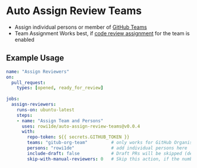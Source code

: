 
# Auto Assign Review Teams
- Assign individual persons or member of [GitHub Teams](https://help.github.com/en/github/setting-up-and-managing-organizations-and-teams/organizing-members-into-teams) 
- Team Assignment Works best, if [code review assignment](https://help.github.com/en/github/setting-up-and-managing-organizations-and-teams/managing-code-review-assignment-for-your-team) for the team is enabled

## Example Usage
```yaml
name: "Assign Reviewers"
on:  
  pull_request:
    types: [opened, ready_for_review]
     
jobs:
  assign-reviewers:
    runs-on: ubuntu-latest
    steps:
    - name: "Assign Team and Persons"
      uses: rowi1de/auto-assign-review-teams@v0.0.4
      with:
        repo-token: ${{ secrets.GITHUB_TOKEN }}
        teams: "gitub-org-team"         # only works for GitHub Organisation/Teams
        persons: "rowi1de"              # add individual persons here 
        include-draft: false            # Draft PRs will be skipped (default: false)
        skip-with-manual-reviewers: 0   # Skip this action, if the number of reviwers was already assigned (default: 0)
```